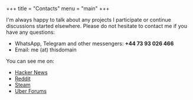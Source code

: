 +++
title = "Contacts"
menu = "main"
+++

I'm always happy to talk about any projects I participate or continue discussions started elsewhere. Please do not hesitate to contact me if you have any questions:

* WhatsApp, Telegram and other messengers: **+44 73 93 026 466**
* Email: me (at) thisdomain

You can see me on:

* [Hacker News](https://news.ycombinator.com/user?id=SXX)
* [Reddit](https://www.reddit.com/user/SxxxX/)
* [Steam](http://steamcommunity.com/id/-sxx-)
* [Uber Forums](https://forums.uberent.com/members/sxx.1896020/)
